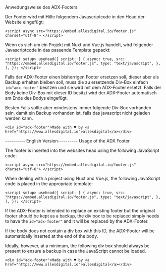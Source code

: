 Anwedungsweise des ADX-Footers

Der Footer wird mit Hilfe folgendem Javascriptcode in den Head der Website eingefügt:

`<script
async
src="https://embed.allesdigital.io/footer.js"
charset="utf-8">
</script>`

Wenn es sich um ein Projekt mit Nuxt und Vue.js handelt, wird folgender Javascriptcode in das passende Template gepackt:

`<script setup>
useHead({
  script: [
    {
      async: true,
      src: "https://embed.allesdigital.io/footer.js",
      type: "text/javascript",
    },
  ],
});
</script>`

Falls der ADX-Footer einen bisherrigen Footer ersetzen soll, dieser aber als Backup erhalten bleiben soll, muss die zu ersetzende Div-Box einfach `id="adx-footer"` besitzen und sie wird mit dem ADX-Footer ersetzt.
Falls der Body keine Div-Box mit dieser ID besitzt wird der ADX-Footer automatisch am Ende des Bodys eingefügt.

Besten Falls sollte aber mindestens immer folgende Div-Box vorhanden sein, damit ein Backup vorhanden ist, falls das javascript nicht geladen werden kann.

`<div id="adx-footer">Made with ♥ by
          <a href="https://www.allesdigital.io">allesdigital</a></div>`

---------- English Version----------
Usage of the ADX Footer

The footer is inserted into the websites head using the following JavaScript code:

`<script
async
src="https://embed.allesdigital.io/footer.js"
charset="utf-8">
</script>`

When dealing with a project using Nuxt and Vue.js, the following JavaScript code is placed in the appropriate template:

`<script setup>
useHead({
  script: [
    {
      async: true,
      src: "https://embed.allesdigital.io/footer.js",
      type: "text/javascript",
    },
  ],
});
</script>`

If the ADX-Footer is intended to replace an existing footer but the original footer should be kept as a backup, the div box to be replaced simply needs to have the `id="adx-footer"` and it will be replaced by the ADX-Footer.

If the body does not contain a div box with this ID, the ADX-Footer will be automatically inserted at the end of the body.

Ideally, however, at a minimum, the following div box should always be present to ensure a backup in case the JavaScript cannot be loaded.

`<div id="adx-footer">Made with ♥ by
          <a href="https://www.allesdigital.io">allesdigital</a></div>`
